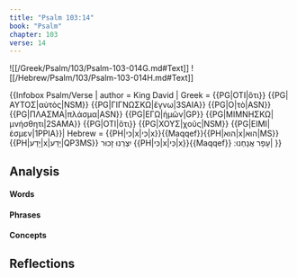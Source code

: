 ```yaml
---
title: "Psalm 103:14"
book: "Psalm"
chapter: 103
verse: 14
---
```

![[/Greek/Psalm/103/Psalm-103-014G.md#Text]]
![[/Hebrew/Psalm/103/Psalm-103-014H.md#Text]]

{{Infobox Psalm/Verse |
  author = King David |
  Greek = {{PG|ΟΤΙ|ὅτι}} {{PG|ΑΥΤΟΣ|αὐτὸς|NSM}} {{PG|ΓΙΓΝΩΣΚΩ|ἔγνω|3SAIA}} {{PG|Ο|τὸ|ASN}} {{PG|ΠΛΑΣΜΑ|πλάσμα|ASN}} {{PG|ΕΓΩ|ἡμῶν|GP}} {{PG|ΜΙΜΝΗΣΚΩ|μνήσθητι|2SAMA}} {{PG|ΟΤΙ|ὅτι}} {{PG|ΧΟΥΣ|χοῦς|NSM}} {{PG|ΕΙΜΙ|ἐσμεν|1PPIA}}|
  Hebrew = {{PH|כִּי|x|כִּי|x}}{{Maqqef}}{{PH|הוא|x|הוּא|MS}} {{PH|יָדַע|x|יָדַע|QP3MS}}
יִצְרֵנוּ
זָכוּר
{{PH|כִּי|x|כִּי|x}}{{Maqqef}}
עָפָר
אֲנָחְנוּ
׃|
}}

## Analysis

#### Words

#### Phrases

#### Concepts

## Reflections
